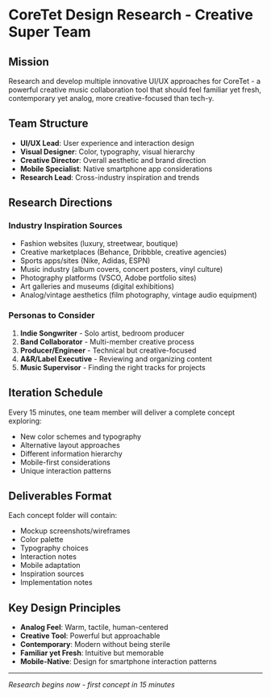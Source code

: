 # CoreTet Design Research - Creative Super Team

## Mission
Research and develop multiple innovative UI/UX approaches for CoreTet - a powerful creative music collaboration tool that should feel familiar yet fresh, contemporary yet analog, more creative-focused than tech-y.

## Team Structure
- **UI/UX Lead**: User experience and interaction design
- **Visual Designer**: Color, typography, visual hierarchy
- **Creative Director**: Overall aesthetic and brand direction
- **Mobile Specialist**: Native smartphone app considerations
- **Research Lead**: Cross-industry inspiration and trends

## Research Directions
### Industry Inspiration Sources
- Fashion websites (luxury, streetwear, boutique)
- Creative marketplaces (Behance, Dribbble, creative agencies)
- Sports apps/sites (Nike, Adidas, ESPN)
- Music industry (album covers, concert posters, vinyl culture)
- Photography platforms (VSCO, Adobe portfolio sites)
- Art galleries and museums (digital exhibitions)
- Analog/vintage aesthetics (film photography, vintage audio equipment)

### Personas to Consider
1. **Indie Songwriter** - Solo artist, bedroom producer
2. **Band Collaborator** - Multi-member creative process
3. **Producer/Engineer** - Technical but creative-focused
4. **A&R/Label Executive** - Reviewing and organizing content
5. **Music Supervisor** - Finding the right tracks for projects

## Iteration Schedule
Every 15 minutes, one team member will deliver a complete concept exploring:
- New color schemes and typography
- Alternative layout approaches
- Different information hierarchy
- Mobile-first considerations
- Unique interaction patterns

## Deliverables Format
Each concept folder will contain:
- Mockup screenshots/wireframes
- Color palette
- Typography choices
- Interaction notes
- Mobile adaptation
- Inspiration sources
- Implementation notes

## Key Design Principles
- **Analog Feel**: Warm, tactile, human-centered
- **Creative Tool**: Powerful but approachable
- **Contemporary**: Modern without being sterile
- **Familiar yet Fresh**: Intuitive but memorable
- **Mobile-Native**: Design for smartphone interaction patterns

---

*Research begins now - first concept in 15 minutes*